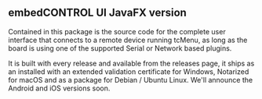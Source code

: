 ## embedCONTROL UI JavaFX version

Contained in this package is the source code for the complete user interface that connects to a remote device running tcMenu, as long as the board is using one of the supported Serial or Network based plugins.

It is built with every release and available from the releases page, it ships as an installed  with an extended validation certificate for Windows, Notarized for macOS and as a package for Debian / Ubuntu Linux. We'll announce the Android and iOS versions soon.

